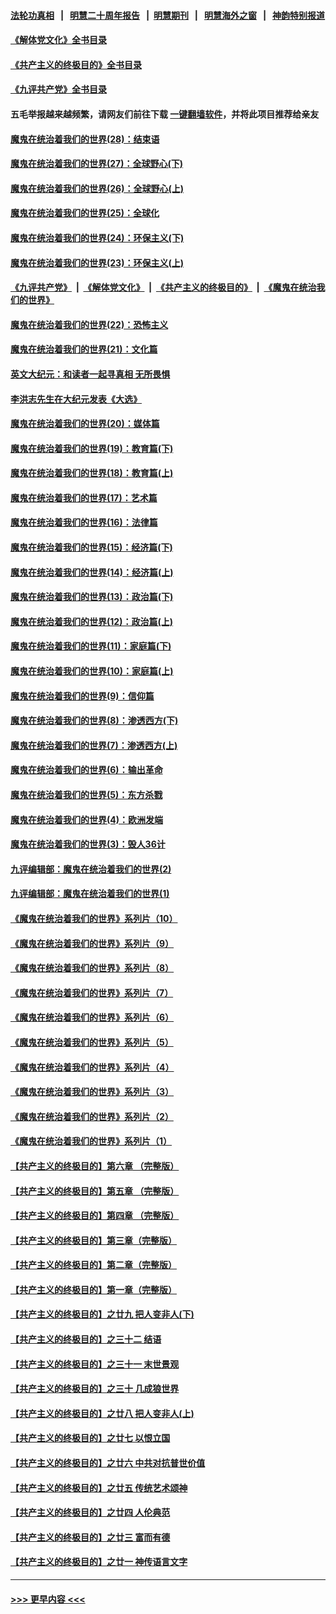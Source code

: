 #### [法轮功真相](https://github.com/gfw-breaker/truth/blob/master/README.md?t=0) &nbsp;&nbsp;|&nbsp;&nbsp; [明慧二十周年报告](https://github.com/gfw-breaker/mh-reports/blob/master/README.md?t=0) &nbsp;&nbsp;|&nbsp;&nbsp;[明慧期刊](https://github.com/gfw-breaker/mh-qikan) &nbsp;&nbsp;|&nbsp;&nbsp; [明慧海外之窗](https://github.com/gfw-breaker/mh-news/blob/master/README.md?t=0) &nbsp;&nbsp;|&nbsp;&nbsp; [神韵特别报道](https://github.com/gfw-breaker/mh-news/blob/master/shenyun.md?t=0)
#### [《解体党文化》全书目录](../pages/nsc422/n13721157.md?t=04271201) 
#### [《共产主义的终极目的》全书目录](../pages/nsc422/n13721048.md?t=04271201) 
#### [《九评共产党》全书目录](../pages/nsc422/n13708085.md?t=04271201) 
#### 五毛举报越来越频繁，请网友们前往下载 [一键翻墙软件](https://github.com/gfw-breaker/ssr-accounts)，并将此项目推荐给亲友
#### [魔鬼在统治着我们的世界(28)：结束语](../pages/nsc422/n10936246.md?t=04271201) 
#### [魔鬼在统治着我们的世界(27)：全球野心(下)](../pages/nsc422/n10928319.md?t=04271201) 
#### [魔鬼在统治着我们的世界(26)：全球野心(上)](../pages/nsc422/n10900318.md?t=04271201) 
#### [魔鬼在统治着我们的世界(25)：全球化](../pages/nsc422/n10788205.md?t=04271201) 
#### [魔鬼在统治着我们的世界(24)：环保主义(下)](../pages/nsc422/n10695307.md?t=04271201) 
#### [魔鬼在统治着我们的世界(23)：环保主义(上)](../pages/nsc422/n10688613.md?t=04271201) 
#### [《九评共产党》](https://github.com/begood0513/9ping.md/blob/master/README.md) &nbsp;|&nbsp; [《解体党文化》](../../../../jtdwh.md/blob/master/README.md)  &nbsp;|&nbsp; [《共产主义的终极目的》](../../../../gczydzjmd.md/blob/master/README.md) &nbsp;|&nbsp; [《魔鬼在统治我们的世界》](../../../../mgztzwmdsj.md/blob/master/README.md) 
#### [魔鬼在统治着我们的世界(22)：恐怖主义](../pages/nsc422/n10614727.md?t=04271201) 
#### [魔鬼在统治着我们的世界(21)：文化篇](../pages/nsc422/n10597706.md?t=04271201) 
#### [英文大纪元：和读者一起寻真相 无所畏惧](../pages/nsc422/n12542027.md?t=04271201) 
#### [李洪志先生在大纪元发表《大选》](../pages/nsc422/n12534746.md?t=04271201) 
#### [魔鬼在统治着我们的世界(20)：媒体篇](../pages/nsc422/n10586579.md?t=04271201) 
#### [魔鬼在统治着我们的世界(19)：教育篇(下)](../pages/nsc422/n10564808.md?t=04271201) 
#### [魔鬼在统治着我们的世界(18)：教育篇(上)](../pages/nsc422/n10526970.md?t=04271201) 
#### [魔鬼在统治着我们的世界(17)：艺术篇](../pages/nsc422/n10499093.md?t=04271201) 
#### [魔鬼在统治着我们的世界(16)：法律篇](../pages/nsc422/n10485969.md?t=04271201) 
#### [魔鬼在统治着我们的世界(15)：经济篇(下)](../pages/nsc422/n10469975.md?t=04271201) 
#### [魔鬼在统治着我们的世界(14)：经济篇(上)](../pages/nsc422/n10457370.md?t=04271201) 
#### [魔鬼在统治着我们的世界(13)：政治篇(下)](../pages/nsc422/n10448270.md?t=04271201) 
#### [魔鬼在统治着我们的世界(12)：政治篇(上)](../pages/nsc422/n10444576.md?t=04271201) 
#### [魔鬼在统治着我们的世界(11)：家庭篇(下)](../pages/nsc422/n10440961.md?t=04271201) 
#### [魔鬼在统治着我们的世界(10)：家庭篇(上)](../pages/nsc422/n10435448.md?t=04271201) 
#### [魔鬼在统治着我们的世界(9)：信仰篇](../pages/nsc422/n10432159.md?t=04271201) 
#### [魔鬼在统治着我们的世界(8)：渗透西方(下)](../pages/nsc422/n10429603.md?t=04271201) 
#### [魔鬼在统治着我们的世界(7)：渗透西方(上)](../pages/nsc422/n10426013.md?t=04271201) 
#### [魔鬼在统治着我们的世界(6)：输出革命](../pages/nsc422/n10421536.md?t=04271201) 
#### [魔鬼在统治着我们的世界(5)：东方杀戮](../pages/nsc422/n10417707.md?t=04271201) 
#### [魔鬼在统治着我们的世界(4)：欧洲发端](../pages/nsc422/n10414890.md?t=04271201) 
#### [魔鬼在统治着我们的世界(3)：毁人36计](../pages/nsc422/n10411583.md?t=04271201) 
#### [九评编辑部：魔鬼在统治着我们的世界(2)](../pages/nsc422/n10410036.md?t=04271201) 
#### [九评编辑部：魔鬼在统治着我们的世界(1)](../pages/nsc422/n10406825.md?t=04271201) 
#### [《魔鬼在统治着我们的世界》系列片（10）](../pages/nsc422/n12292670.md?t=04271201) 
#### [《魔鬼在统治着我们的世界》系列片（9）](../pages/nsc422/n12290859.md?t=04271201) 
#### [《魔鬼在统治着我们的世界》系列片（8）](../pages/nsc422/n12287445.md?t=04271201) 
#### [《魔鬼在统治着我们的世界》系列片（7）](../pages/nsc422/n12283425.md?t=04271201) 
#### [《魔鬼在统治着我们的世界》系列片（6）](../pages/nsc422/n12282314.md?t=04271201) 
#### [《魔鬼在统治着我们的世界》系列片（5）](../pages/nsc422/n12281419.md?t=04271201) 
#### [《魔鬼在统治着我们的世界》系列片（4）](../pages/nsc422/n12274024.md?t=04271201) 
#### [《魔鬼在统治着我们的世界》系列片（3）](../pages/nsc422/n12271322.md?t=04271201) 
#### [《魔鬼在统治着我们的世界》系列片（2）](../pages/nsc422/n12269049.md?t=04271201) 
#### [《魔鬼在统治着我们的世界》系列片（1）](../pages/nsc422/n12267575.md?t=04271201) 
#### [【共产主义的终极目的】第六章 （完整版）](../pages/nsc422/n11428913.md?t=04271201) 
#### [【共产主义的终极目的】第五章 （完整版）](../pages/nsc422/n11428912.md?t=04271201) 
#### [【共产主义的终极目的】第四章 （完整版）](../pages/nsc422/n11428907.md?t=04271201) 
#### [【共产主义的终极目的】第三章（完整版）](../pages/nsc422/n11428848.md?t=04271201) 
#### [【共产主义的终极目的】第二章（完整版）](../pages/nsc422/n11428831.md?t=04271201) 
#### [【共产主义的终极目的】第一章（完整版）](../pages/nsc422/n11417651.md?t=04271201) 
#### [【共产主义的终极目的】之廿九 把人变非人(下)](../pages/nsc422/n11344140.md?t=04271201) 
#### [【共产主义的终极目的】之三十二 结语](../pages/nsc422/n11360535.md?t=04271201) 
#### [【共产主义的终极目的】之三十一 末世景观](../pages/nsc422/n11351129.md?t=04271201) 
#### [【共产主义的终极目的】之三十 几成狼世界](../pages/nsc422/n11348280.md?t=04271201) 
#### [【共产主义的终极目的】之廿八 把人变非人(上)](../pages/nsc422/n11340492.md?t=04271201) 
#### [【共产主义的终极目的】之廿七 以恨立国](../pages/nsc422/n11336944.md?t=04271201) 
#### [【共产主义的终极目的】之廿六 中共对抗普世价值](../pages/nsc422/n11324785.md?t=04271201) 
#### [【共产主义的终极目的】之廿五 传统艺术颂神](../pages/nsc422/n11296396.md?t=04271201) 
#### [【共产主义的终极目的】之廿四 人伦典范](../pages/nsc422/n11296397.md?t=04271201) 
#### [【共产主义的终极目的】之廿三 富而有德](../pages/nsc422/n11283598.md?t=04271201) 
#### [【共产主义的终极目的】之廿一 神传语言文字](../pages/nsc422/n11263265.md?t=04271201) 

----
#### [ >>> 更早内容 <<< ](../indexes/nsc422-earlier.md)
